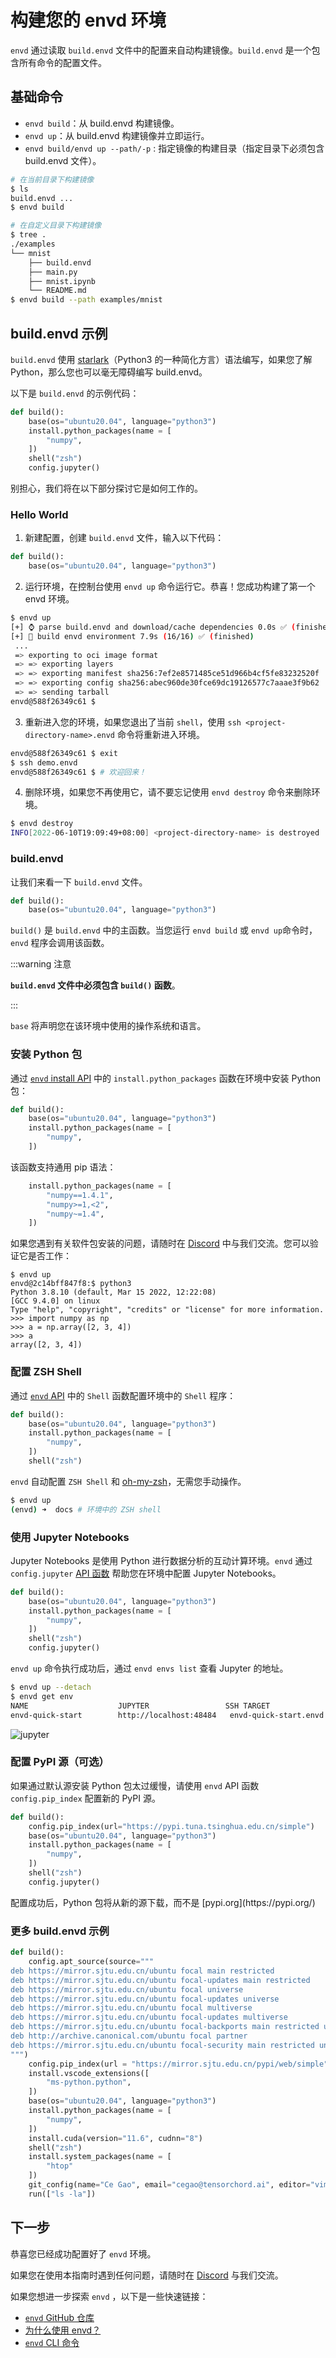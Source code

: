 
# 构建您的 envd 环境

`envd` 通过读取 `build.envd` 文件中的配置来自动构建镜像。`build.envd` 是一个包含所有命令的配置文件。

## 基础命令

- `envd build`：从 build.envd 构建镜像。
- `envd up`：从 build.envd 构建镜像并立即运行。
- `envd build/envd up --path/-p` : 指定镜像的构建目录（指定目录下必须包含 build.envd 文件）。

```bash
# 在当前目录下构建镜像
$ ls
build.envd ...
$ envd build
```

```bash
# 在自定义目录下构建镜像
$ tree .
./examples
└── mnist
    ├── build.envd
    ├── main.py
    ├── mnist.ipynb
    └── README.md
$ envd build --path examples/mnist
```

## build.envd 示例

`build.envd` 使用 [starlark](https://docs.bazel.build/versions/main/skylark/language.html)（Python3 的一种简化方言）语法编写，如果您了解 Python，那么您也可以毫无障碍编写 build.envd。

以下是 `build.envd` 的示例代码：

<custom-title title="build.envd">

```python 
def build():
    base(os="ubuntu20.04", language="python3")
    install.python_packages(name = [
        "numpy",
    ])
    shell("zsh")
    config.jupyter()
```

</custom-title>

别担心，我们将在以下部分探讨它是如何工作的。

### Hello World

1. 新建配置，创建 `build.envd` 文件，输入以下代码：

<custom-title title="build.envd">

```python
def build():
    base(os="ubuntu20.04", language="python3")
```

</custom-title>

2. 运行环境，在控制台使用 `envd up` 命令运行它。恭喜！您成功构建了第一个 envd 环境。

<custom-title title="envd up shell">

```bash
$ envd up
[+] ⌚ parse build.envd and download/cache dependencies 0.0s ✅ (finished) 
[+] 🐋 build envd environment 7.9s (16/16) ✅ (finished)
 ...
 => exporting to oci image format                                      0.4s
 => => exporting layers                                                0.0s
 => => exporting manifest sha256:7ef2e8571485ce51d966b4cf5fe83232520f  0.0s
 => => exporting config sha256:abec960de30fce69dc19126577c7aaae3f9b62  0.0s
 => => sending tarball                                                 0.4s
envd@588f26349c61 $ 
```

</custom-title>

3. 重新进入您的环境，如果您退出了当前 `shell`，使用 `ssh <project-directory-name>.envd` 命令将重新进入环境。


```bash 
envd@588f26349c61 $ exit
$ ssh demo.envd
envd@588f26349c61 $ # 欢迎回来！
```

4. 删除环境，如果您不再使用它，请不要忘记使用 `envd destroy` 命令来删除环境。

<custom-title title="删除环境">

```bash
$ envd destroy
INFO[2022-06-10T19:09:49+08:00] <project-directory-name> is destroyed
```

</custom-title>

### build.envd

让我们来看一下 `build.envd` 文件。

<custom-title title="build.envd">

```python
def build():
    base(os="ubuntu20.04", language="python3")
```

</custom-title>

`build()` 是 `build.envd` 中的主函数。当您运行 `envd build` 或 `envd up`命令时，`envd` 程序会调用该函数。

:::warning 注意

**`build.envd` 文件中必须包含 `build()` 函数**。

:::

`base` 将声明您在该环境中使用的操作系统和语言。



### 安装 Python 包

通过 [`envd` install API](../api/install) 中的 `install.python_packages` 函数在环境中安装 Python 包：

<custom-title title="build.envd">

```python 
def build():
    base(os="ubuntu20.04", language="python3")
    install.python_packages(name = [
        "numpy",
    ])
```

</custom-title>

该函数支持通用 pip 语法：

```python
    install.python_packages(name = [
        "numpy==1.4.1",
        "numpy>=1,<2",
        "numpy~=1.4",
    ])
```

如果您遇到有关软件包安装的问题，请随时在 [Discord](https://discord.gg/KqswhpVgdU) 中与我们交流。您可以验证它是否工作：

```
$ envd up
envd@2c14bff847f8:$ python3
Python 3.8.10 (default, Mar 15 2022, 12:22:08)
[GCC 9.4.0] on linux
Type "help", "copyright", "credits" or "license" for more information.
>>> import numpy as np
>>> a = np.array([2, 3, 4])
>>> a
array([2, 3, 4])
```

### 配置 ZSH Shell

通过 [`envd` API](../api/global%20functions) 中的 `Shell` 函数配置环境中的 `Shell` 程序：

<custom-title title="build.envd">

```python 
def build():
    base(os="ubuntu20.04", language="python3")
    install.python_packages(name = [
        "numpy",
    ])
    shell("zsh")
```

</custom-title>

`envd` 自动配置 `ZSH Shell` 和 [oh-my-zsh](https://ohmyz.sh/)，无需您手动操作。

```bash
$ envd up
(envd) ➜  docs # 环境中的 ZSH shell
```

### 使用 Jupyter Notebooks

Jupyter Notebooks 是使用 Python 进行数据分析的互动计算环境。`envd` 通过 `config.jupyter` [API 函数](../api/config) 帮助您在环境中配置 Jupyter Notebooks。

<custom-title title="build.envd">

```python
def build():
    base(os="ubuntu20.04", language="python3")
    install.python_packages(name = [
        "numpy",
    ])
    shell("zsh")
    config.jupyter()
```

</custom-title>

`envd up` 命令执行成功后，通过 `envd envs list` 查看 Jupyter 的地址。

```bash
$ envd up --detach
$ envd get env
NAME                    JUPYTER                 SSH TARGET              CONTEXT                                 IMAGE                   GPU     CUDA    CUDNN   STATUS          CONTAINER ID 
envd-quick-start        http://localhost:48484   envd-quick-start.envd   /home/gaocegege/code/envd-quick-start   envd-quick-start:dev    false   <none>  <none>  Up 54 seconds   bd3f6a729e94
```

![jupyter](./assets/jupyter.png)

### 配置 PyPI 源（可选）

如果通过默认源安装 Python 包太过缓慢，请使用 `envd` API 函数 `config.pip_index` 配置新的 PyPI 源。

<custom-title title="build.envd">

```python 
def build():
    config.pip_index(url="https://pypi.tuna.tsinghua.edu.cn/simple")
    base(os="ubuntu20.04", language="python3")
    install.python_packages(name = [
        "numpy",
    ])
    shell("zsh")
    config.jupyter()
```

</custom-title>
配置成功后，Python 包将从新的源下载，而不是 [pypi.org](https://pypi.org/)


### 更多 build.envd 示例

```python
def build():
    config.apt_source(source="""
deb https://mirror.sjtu.edu.cn/ubuntu focal main restricted
deb https://mirror.sjtu.edu.cn/ubuntu focal-updates main restricted
deb https://mirror.sjtu.edu.cn/ubuntu focal universe
deb https://mirror.sjtu.edu.cn/ubuntu focal-updates universe
deb https://mirror.sjtu.edu.cn/ubuntu focal multiverse
deb https://mirror.sjtu.edu.cn/ubuntu focal-updates multiverse
deb https://mirror.sjtu.edu.cn/ubuntu focal-backports main restricted universe multiverse
deb http://archive.canonical.com/ubuntu focal partner
deb https://mirror.sjtu.edu.cn/ubuntu focal-security main restricted universe multiverse
""")
    config.pip_index(url = "https://mirror.sjtu.edu.cn/pypi/web/simple")
    install.vscode_extensions([
        "ms-python.python",
    ])
    base(os="ubuntu20.04", language="python3")
    install.python_packages(name = [
        "numpy",
    ])
    install.cuda(version="11.6", cudnn="8")
    shell("zsh")
    install.system_packages(name = [
        "htop"
    ])
    git_config(name="Ce Gao", email="cegao@tensorchord.ai", editor="vim")
    run(["ls -la"])
```

## 下一步

恭喜您已经成功配置好了 `envd` 环境。

如果您在使用本指南时遇到任何问题，请随时在 [Discord](https://discord.gg/KqswhpVgdU) 与我们交流。

如果您想进一步探索 `envd` ，以下是一些快速链接：

- [`envd` GitHub 仓库](https://github.com/tensorchord/envd)
- [为什么使用 envd？](/zh/faq/why)
- [`envd` CLI 命令](../cli)
